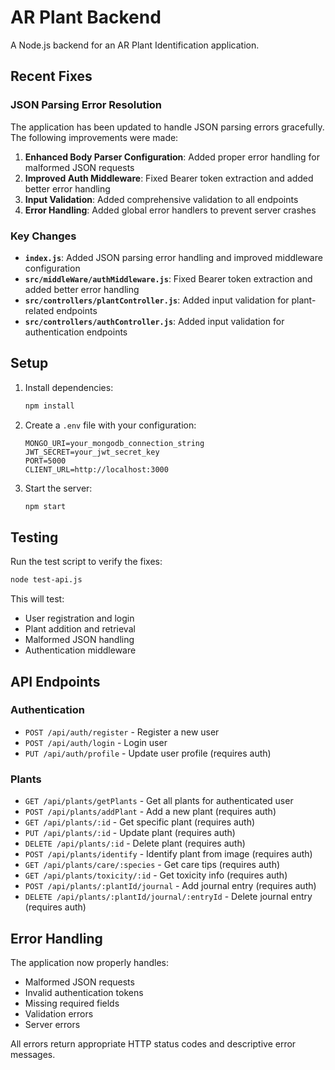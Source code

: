 # AR Plant Backend

A Node.js backend for an AR Plant Identification application.

## Recent Fixes

### JSON Parsing Error Resolution

The application has been updated to handle JSON parsing errors gracefully. The following improvements were made:

1. **Enhanced Body Parser Configuration**: Added proper error handling for malformed JSON requests
2. **Improved Auth Middleware**: Fixed Bearer token extraction and added better error handling
3. **Input Validation**: Added comprehensive validation to all endpoints
4. **Error Handling**: Added global error handlers to prevent server crashes

### Key Changes

- **`index.js`**: Added JSON parsing error handling and improved middleware configuration
- **`src/middleWare/authMiddleware.js`**: Fixed Bearer token extraction and added better error handling
- **`src/controllers/plantController.js`**: Added input validation for plant-related endpoints
- **`src/controllers/authController.js`**: Added input validation for authentication endpoints

## Setup

1. Install dependencies:
   ```bash
   npm install
   ```

2. Create a `.env` file with your configuration:
   ```
   MONGO_URI=your_mongodb_connection_string
   JWT_SECRET=your_jwt_secret_key
   PORT=5000
   CLIENT_URL=http://localhost:3000
   ```

3. Start the server:
   ```bash
   npm start
   ```

## Testing

Run the test script to verify the fixes:

```bash
node test-api.js
```

This will test:
- User registration and login
- Plant addition and retrieval
- Malformed JSON handling
- Authentication middleware

## API Endpoints

### Authentication
- `POST /api/auth/register` - Register a new user
- `POST /api/auth/login` - Login user
- `PUT /api/auth/profile` - Update user profile (requires auth)

### Plants
- `GET /api/plants/getPlants` - Get all plants for authenticated user
- `POST /api/plants/addPlant` - Add a new plant (requires auth)
- `GET /api/plants/:id` - Get specific plant (requires auth)
- `PUT /api/plants/:id` - Update plant (requires auth)
- `DELETE /api/plants/:id` - Delete plant (requires auth)
- `POST /api/plants/identify` - Identify plant from image (requires auth)
- `GET /api/plants/care/:species` - Get care tips (requires auth)
- `GET /api/plants/toxicity/:id` - Get toxicity info (requires auth)
- `POST /api/plants/:plantId/journal` - Add journal entry (requires auth)
- `DELETE /api/plants/:plantId/journal/:entryId` - Delete journal entry (requires auth)

## Error Handling

The application now properly handles:
- Malformed JSON requests
- Invalid authentication tokens
- Missing required fields
- Validation errors
- Server errors

All errors return appropriate HTTP status codes and descriptive error messages.
